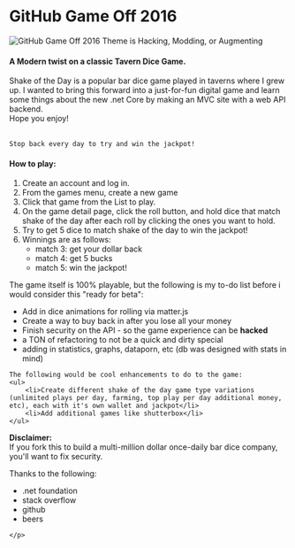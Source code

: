 # GitHub Game Off 2016

![GitHub Game Off 2016 Theme is Hacking, Modding, or Augmenting](https://cloud.githubusercontent.com/assets/121322/19498019/d8827370-9543-11e6-82d8-6da822b6147b.png)

<p>
    <h4>A <b>Mod</b>ern twist on a classic Tavern Dice Game. </h4>
    Shake of the Day is a popular bar dice game played in taverns where I grew up. 
    I wanted to bring this forward into a just-for-fun digital game and learn
    some things about the new .net Core by making an MVC site with a web API backend.<br/>
    Hope you enjoy!<br/><br/>

    Stop back every day to try and win the jackpot!
</p>

<p>
    <h4>How to play:</h4>
    <ol>
        <li>Create an account and log in.</li>
        <li>From the games menu, create a new game</li>
        <li>Click that game from the List to play.</li>
        <li>On the game detail page, click the roll button, and hold dice that match shake of the day after each roll by clicking the ones you want to hold.</li>
        <li>Try to get 5 dice to match shake of the day to win the jackpot!</li>
        <li>Winnings are as follows:
        <ul>
            <li>match 3: get your dollar back</li>
            <li>match 4: get 5 bucks</li>     
            <li>match 5: win the jackpot!</li>
       </ul></li>
    </ol>
</p>

<p>
    The game itself is 100% playable, but the 
    following is my to-do list before i would consider this "ready for beta":<br/>
    <ul>
        <li>Add in dice animations for rolling via matter.js</li>
        <li>Create a way to buy back in after you lose all your money</li>
        <li>Finish security on the API - so the game experience can be <b>hacked</b></li>
        <li>a TON of refactoring to not be a quick and dirty special</li>
        <li>adding in statistics, graphs, dataporn, etc (db was designed with stats in mind)</li>
    </ul>

    The following would be cool enhancements to do to the game:
    <ul>
        <li>Create different shake of the day game type variations (unlimited plays per day, farming, top play per day additional money, etc), each with it's own wallet and jackpot</li>
        <li>Add additional games like shutterbox</li>
    </ul>
</p>

<p><b>Disclaimer:</b><br/>
    If you fork this to build a multi-million dollar once-daily bar dice company, you'll want to fix security.</p>

<p>Thanks to the following:
    <ul>
        <li>.net foundation</li>
        <li>stack overflow</li>
        <li>github</li>
        <li>beers</li>
    </ul>
    
    </p>